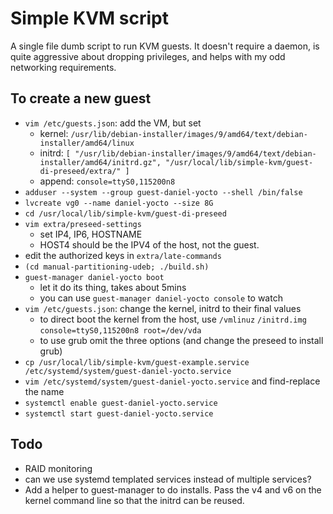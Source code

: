 Simple KVM script
=================

A single file dumb script to run KVM guests. It doesn't require a daemon, is
quite aggressive about dropping privileges, and helps with my odd networking
requirements.

To create a new guest
---------------------

 - `vim /etc/guests.json`: add the VM, but set
    - kernel: `/usr/lib/debian-installer/images/9/amd64/text/debian-installer/amd64/linux`
    - initrd: `[ "/usr/lib/debian-installer/images/9/amd64/text/debian-installer/amd64/initrd.gz", "/usr/local/lib/simple-kvm/guest-di-preseed/extra/" ]`
    - append: `console=ttyS0,115200n8`
 - `adduser --system --group guest-daniel-yocto --shell /bin/false`
 - `lvcreate vg0 --name daniel-yocto --size 8G`
 - `cd /usr/local/lib/simple-kvm/guest-di-preseed`
 - `vim extra/preseed-settings`
    - set IP4, IP6, HOSTNAME
    - HOST4 should be the IPV4 of the host, not the guest.
 - edit the authorized keys in `extra/late-commands`
 - `(cd manual-partitioning-udeb; ./build.sh)`
 - `guest-manager daniel-yocto boot`
    - let it do its thing, takes about 5mins
    - you can use `guest-manager daniel-yocto console` to watch
 - `vim /etc/guests.json`: change the kernel, initrd to their final values
    - to direct boot the kernel from the host, use `/vmlinuz` `/initrd.img` `console=ttyS0,115200n8 root=/dev/vda`
    - to use grub omit the three options (and change the preseed to install grub)
 - `cp /usr/local/lib/simple-kvm/guest-example.service /etc/systemd/system/guest-daniel-yocto.service`
 - `vim /etc/systemd/system/guest-daniel-yocto.service` and find-replace the name
 - `systemctl enable guest-daniel-yocto.service`
 - `systemctl start guest-daniel-yocto.service`

Todo
----

 - RAID monitoring
 - can we use systemd templated services instead of multiple services?
 - Add a helper to guest-manager to do installs. Pass the v4 and v6 on the kernel command line so that the initrd can be reused.

